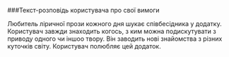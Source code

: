 ###Текст-розповідь користувача про свої вимоги

Любитель ліричної прози кожного дня шукає співбесідника у додатку.
Користувач завжди знаходить когось, з ким можна подискутувати з приводу одного чи іншоо твору.
Він заводить нові знайомства з різних куточків світу.
Користувач полюбляє цей додаток.
